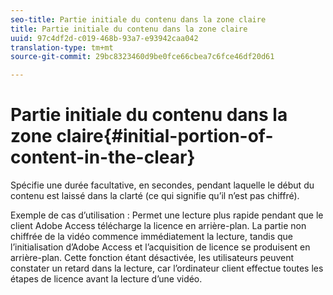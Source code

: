 ```yaml
---
seo-title: Partie initiale du contenu dans la zone claire
title: Partie initiale du contenu dans la zone claire
uuid: 97c4df2d-c019-468b-93a7-e93942caa042
translation-type: tm+mt
source-git-commit: 29bc8323460d9be0fce66cbea7c6fce46df20d61

---
```



# Partie initiale du contenu dans la zone claire{#initial-portion-of-content-in-the-clear}

Spécifie une durée facultative, en secondes, pendant laquelle le début du contenu est laissé dans la clarté (ce qui signifie qu’il n’est pas chiffré).

Exemple de cas d’utilisation : Permet une lecture plus rapide pendant que le client Adobe Access télécharge la licence en arrière-plan. La partie non chiffrée de la vidéo commence immédiatement la lecture, tandis que l’initialisation d’Adobe Access et l’acquisition de licence se produisent en arrière-plan. Cette fonction étant désactivée, les utilisateurs peuvent constater un retard dans la lecture, car l’ordinateur client effectue toutes les étapes de licence avant la lecture d’une vidéo.
